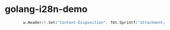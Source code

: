 # golang-i28n-demo

```go
		w.Header().Set("Content-Disposition", fmt.Sprintf("attachment; filename=\"%s\"; filename*=utf-8''%s", fileName, fileName))
```
